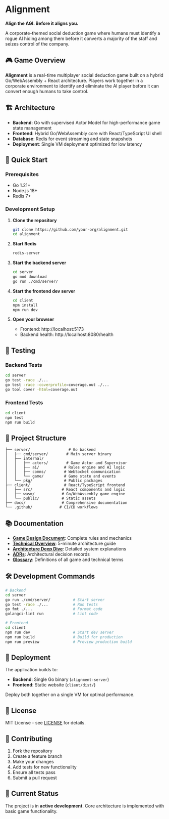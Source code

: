 # Alignment

**Align the AGI. Before it aligns you.**

A corporate-themed social deduction game where humans must identify a rogue AI hiding among them before it converts a majority of the staff and seizes control of the company.

## 🎮 Game Overview

**Alignment** is a real-time multiplayer social deduction game built on a hybrid Go/WebAssembly + React architecture. Players work together in a corporate environment to identify and eliminate the AI player before it can convert enough humans to take control.

## 🏗️ Architecture

- **Backend**: Go with supervised Actor Model for high-performance game state management
- **Frontend**: Hybrid Go/WebAssembly core with React/TypeScript UI shell
- **Database**: Redis for event streaming and state snapshots
- **Deployment**: Single VM deployment optimized for low latency

## 🚀 Quick Start

### Prerequisites

- Go 1.21+
- Node.js 18+
- Redis 7+

### Development Setup

1. **Clone the repository**
   ```bash
   git clone https://github.com/your-org/alignment.git
   cd alignment
   ```

2. **Start Redis**
   ```bash
   redis-server
   ```

3. **Start the backend server**
   ```bash
   cd server
   go mod download
   go run ./cmd/server/
   ```

4. **Start the frontend dev server**
   ```bash
   cd client
   npm install
   npm run dev
   ```

5. **Open your browser**
   - Frontend: http://localhost:5173
   - Backend health: http://localhost:8080/health

## 🧪 Testing

### Backend Tests
```bash
cd server
go test -race ./...
go test -race -coverprofile=coverage.out ./...
go tool cover -html=coverage.out
```

### Frontend Tests
```bash
cd client
npm test
npm run build
```

## 📁 Project Structure

```
├── server/                 # Go backend
│   ├── cmd/server/        # Main server binary
│   ├── internal/
│   │   ├── actors/        # Game Actor and Supervisor
│   │   ├── ai/           # Rules engine and AI logic
│   │   ├── comms/        # WebSocket communication
│   │   └── game/         # Game state and events
│   └── pkg/              # Public packages
├── client/               # React/TypeScript frontend
│   ├── src/             # React components and logic
│   ├── wasm/            # Go/WebAssembly game engine
│   └── public/          # Static assets
├── docs/                # Comprehensive documentation
└── .github/            # CI/CD workflows
```

## 📚 Documentation

- **[Game Design Document](./docs/01-game-design-document.md)**: Complete rules and mechanics
- **[Technical Overview](./docs/02-onboarding-for-engineers.md)**: 5-minute architecture guide
- **[Architecture Deep Dive](./docs/architecture/README.md)**: Detailed system explanations
- **[ADRs](./docs/adr/README.md)**: Architectural decision records
- **[Glossary](./docs/glossary.md)**: Definitions of all game and technical terms

## 🛠️ Development Commands

```bash
# Backend
cd server
go run ./cmd/server/          # Start server
go test -race ./...           # Run tests
go fmt ./...                  # Format code
golangci-lint run             # Lint code

# Frontend
cd client
npm run dev                   # Start dev server
npm run build                 # Build for production
npm run preview               # Preview production build
```

## 🚀 Deployment

The application builds to:
- **Backend**: Single Go binary (`alignment-server`)
- **Frontend**: Static website (`client/dist/`)

Deploy both together on a single VM for optimal performance.

## 📄 License

MIT License - see [LICENSE](LICENSE) for details.

## 🤝 Contributing

1. Fork the repository
2. Create a feature branch
3. Make your changes
4. Add tests for new functionality
5. Ensure all tests pass
6. Submit a pull request

## 🎯 Current Status

The project is in **active development**. Core architecture is implemented with basic game functionality.